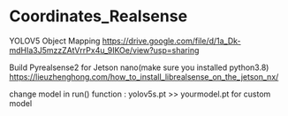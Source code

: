 # Coordinates_Realsense
YOLOV5 Object Mapping
https://drive.google.com/file/d/1a_Dk-mdHIa3J5mzzZAtVrrPx4u_9IKOe/view?usp=sharing

Build Pyrealsense2 for Jetson nano(make sure you installed python3.8)
https://lieuzhenghong.com/how_to_install_librealsense_on_the_jetson_nx/

change model in run() function : yolov5s.pt >> yourmodel.pt for custom model
